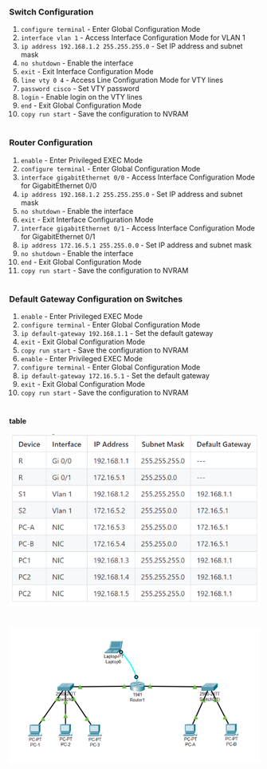 ### Switch Configuration

1. `configure terminal` - Enter Global Configuration Mode
2. `interface vlan 1` - Access Interface Configuration Mode for VLAN 1
3. `ip address 192.168.1.2 255.255.255.0` - Set IP address and subnet mask
4. `no shutdown` - Enable the interface
5. `exit` - Exit Interface Configuration Mode
6. `line vty 0 4` - Access Line Configuration Mode for VTY lines
7. `password cisco` - Set VTY password
8. `login` - Enable login on the VTY lines
9. `end` - Exit Global Configuration Mode
10. `copy run start` - Save the configuration to NVRAM

#
### Router Configuration

1. `enable` - Enter Privileged EXEC Mode
2. `configure terminal` - Enter Global Configuration Mode
3. `interface gigabitEthernet 0/0` - Access Interface Configuration Mode for GigabitEthernet 0/0
4. `ip address 192.168.1.2 255.255.255.0` - Set IP address and subnet mask
5. `no shutdown` - Enable the interface
6. `exit` - Exit Interface Configuration Mode
7. `interface gigabitEthernet 0/1` - Access Interface Configuration Mode for GigabitEthernet 0/1
8. `ip address 172.16.5.1 255.255.0.0` - Set IP address and subnet mask
9. `no shutdown` - Enable the interface
10. `end` - Exit Global Configuration Mode
11. `copy run start` - Save the configuration to NVRAM

#
### Default Gateway Configuration on Switches

1. `enable` - Enter Privileged EXEC Mode
2. `configure terminal` - Enter Global Configuration Mode
3. `ip default-gateway 192.168.1.1` - Set the default gateway
4. `exit` - Exit Global Configuration Mode
5. `copy run start` - Save the configuration to NVRAM
6. `enable` - Enter Privileged EXEC Mode
7. `configure terminal` - Enter Global Configuration Mode
8. `ip default-gateway 172.16.5.1` - Set the default gateway
9. `exit` - Exit Global Configuration Mode
10. `copy run start` - Save the configuration to NVRAM

#
#### table
<img src='./table.png'>

#
<img src='./lab3.png'>
